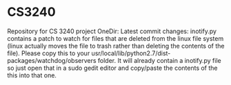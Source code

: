 CS3240
======

Repository for CS 3240 project OneDir:
Latest commit changes: 
inotify.py contains a patch to watch for files that are deleted from the linux file system
(linux actually moves the file to trash rather than deleting the contents of the file). Please copy this to your
usr/local/lib/python2.7/dist-packages/watchdog/observers folder. It will already contain a inotify.py file so just
open that in a sudo gedit editor and copy/paste the contents of the this into that one.

